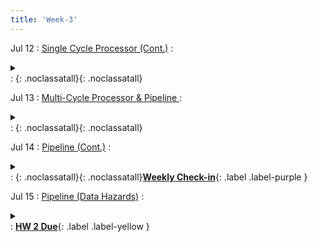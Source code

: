 ```yaml
---
title: 'Week-3' 
---
```



Jul 12
: [Single Cycle Processor (Cont.)](https://canvas.ucsd.edu/files/4763017/download?download_frd=1)
  : <details  title="recommended readings"  class="my"><summary><i class="icon fas fa-book-reader "></i></summary><span class="fs-2">Read 4.4</span></details>
  : [<i class="icon fas fa-file-pdf"></i>](https://canvas.ucsd.edu/files/4763017/download?download_frd=1 "slides")[<i class="icon fas fas fa-video"></i>](https://canvas.ucsd.edu/courses/28054/external_tools/82 "video"){: .noclassatall}[<i class="icon fas fa-chalkboard-teacher"></i>](https://canvas.ucsd.edu/files/4763017/ "annotated slides"){: .noclassatall}
  

Jul 13
: [Multi-Cycle Processor & Pipeline ](https://canvas.ucsd.edu/files/4765655/download?download_frd=1)
  : <details  title="recommended readings"  class="my"><summary><i class="icon fas fa-book-reader "></i></summary><span class="fs-2">Read 4.5 until hazards (p272-277); Skim rest of 4.5</span></details>
  : [<i class="icon fas fa-file-pdf"></i>](https://canvas.ucsd.edu/files/4765655/download?download_frd=1 "slides")[<i class="icon fas fas fa-video"></i>](https://canvas.ucsd.edu/courses/28054/external_tools/82 "video"){: .noclassatall}[<i class="icon fas fa-chalkboard-teacher"></i>](https://canvas.ucsd.edu/files/4766395/download?download_frd=1 "annotated slides"){: .noclassatall}
  

Jul 14
: [Pipeline (Cont.)](https://canvas.ucsd.edu/files/4769216/download?download_frd=1)
  : <details  title="recommended readings"  class="my"><summary><i class="icon fas fa-book-reader "></i></summary><span class="fs-2">Read 4.6</span></details>
  : [<i class="icon fas fa-file-pdf"></i>](https://canvas.ucsd.edu/files/4769216/download?download_frd=1 "slides")[<i class="icon fas fas fa-video"></i>](https://canvas.ucsd.edu/courses/28054/external_tools/82 "video"){: .noclassatall}[<i class="icon fas fa-chalkboard-teacher"></i>](https://canvas.ucsd.edu/files/4769209/download?download_frd=1 "annotated slides"){: .noclassatall}[**Weekly Check-in**](https://canvas.ucsd.edu/courses/28054/quizzes){: .label .label-purple }

Jul 15
: [Pipeline (Data Hazards)](#)
  : <details  title="recommended readings"  class="my"><summary><i class="icon fas fa-book-reader "></i></summary><span class="fs-2">Read 4.5 hazards and data hazards (p277-281); Read 4.7</span></details>
  : [**HW 2 Due**](https://canvas.ucsd.edu/courses/28054/assignments/343742){: .label .label-yellow }


